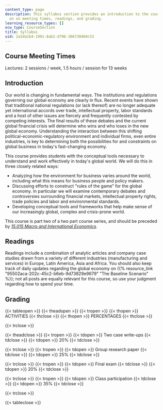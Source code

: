 ```yaml
---
content_type: page
description: This syllabus section provides an introduction to the course and information
  on on meeting times, readings, and grading.
learning_resource_types: []
ocw_type: CourseSection
title: Syllabus
uid: 2a2da1b4-1991-8ab2-d796-306738404c53
---
```


Course Meeting Times
--------------------

Lectures: 2 sessions / week, 1.5 hours / session for 13 weeks

Introduction
------------

Our world is changing in fundamental ways. The institutions and regulations governing our global economy are clearly in flux. Recent events have shown that traditional national regulations (or lack thereof) are no longer adequate yet international accords over trade, intellectual property, labor standards and a host of other issues are fiercely and frequently contested by competing interests. The final results of these debates and the current global financial crisis will determine who wins and who loses in the new global economy. Understanding the interaction between this shifting political-economic-regulatory environment and individual firms, even entire industries, is key to determining both the possibilities for and constraints on global business in today's fast-changing economy.

This course provides students with the conceptual tools necessary to understand and work effectively in today's global world. We will do this in three closely related ways:

*   Analyzing how the environment for business varies around the world, including what this means for business people and policy makers.
*   Discussing efforts to construct "rules of the game" for the global economy. In particular we will examine contemporary debates and controversies surrounding financial markets, intellectual property rights, trade policies and labor and environmental standards.
*   Developing conceptual tools and frameworks that help make sense of our increasingly global, complex and crisis-prone world.

This course is part two of a two part course series, and should be preceded by [_15.015 Macro and International Economics_](/courses/15-015-macro-and-international-economics-fall-2011).

Readings
--------

Readings include a combination of analytic articles and company case studies drawn from a variety of different industries (manufacturing and services) in Europe, Latin America, Asia and Africa. You should also keep track of daily updates regarding the global economy on {{% resource_link "95502aca-202c-45c2-b6eb-9d73829e9679" "The Baseline Scenario" %}}; not all posts are equally relevant for this course, so use your judgment regarding how to spend your time.

Grading
-------

{{< tableopen >}}
{{< theadopen >}}
{{< tropen >}}
{{< thopen >}}
ACTIVITIES
{{< thclose >}}
{{< thopen >}}
PERCENTAGES
{{< thclose >}}

{{< trclose >}}

{{< theadclose >}}
{{< tropen >}}
{{< tdopen >}}
Two case write-ups
{{< tdclose >}}
{{< tdopen >}}
20%
{{< tdclose >}}

{{< trclose >}}
{{< tropen >}}
{{< tdopen >}}
Group research paper
{{< tdclose >}}
{{< tdopen >}}
25%
{{< tdclose >}}

{{< trclose >}}
{{< tropen >}}
{{< tdopen >}}
Final exam
{{< tdclose >}}
{{< tdopen >}}
20%
{{< tdclose >}}

{{< trclose >}}
{{< tropen >}}
{{< tdopen >}}
Class participation
{{< tdclose >}}
{{< tdopen >}}
35%
{{< tdclose >}}

{{< trclose >}}

{{< tableclose >}}